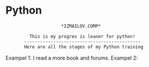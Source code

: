 # Python

                         *IZMAILOV.COMP*

             This is my progres is leaner for python!
           --------------------------------------------
           Here are all the stages of my Python training

Exampel 1: I read a more book and forums.
Exampel 2: 

